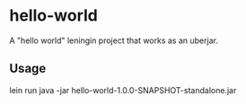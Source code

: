hello-world
===========

A "hello world" leningin project that works as an uberjar.

Usage
-----

lein run
java -jar hello-world-1.0.0-SNAPSHOT-standalone.jar
